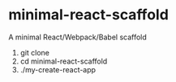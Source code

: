 # minimal-react-scaffold

A minimal React/Webpack/Babel scaffold

1. git clone
2. cd minimal-react-scaffold
3. ./my-create-react-app

